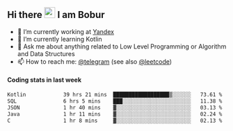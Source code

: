 ## Hi there <img src="https://media.giphy.com/media/hvRJCLFzcasrR4ia7z/giphy.gif" width="25px" height="25px"> I am Bobur

- 💼 I’m currently working at [Yandex](https://yandex.ru/)
- 🌱 I’m currently learning Kotlin
- 💬 Ask me about anything related to Low Level Programming or Algorithm and Data Structures
- 📫 How to reach me: [@telegram](https://t.me/octoant) (see also [@leetcode](https://leetcode.com/octoant/))    

#### Coding stats in last week

<!--START_SECTION:waka-->

```txt
Kotlin            39 hrs 21 mins  ██████████████████▒░░░░░░   73.61 %
SQL               6 hrs 5 mins    ███░░░░░░░░░░░░░░░░░░░░░░   11.38 %
JSON              1 hr 40 mins    ▓░░░░░░░░░░░░░░░░░░░░░░░░   03.13 %
Java              1 hr 11 mins    ▓░░░░░░░░░░░░░░░░░░░░░░░░   02.24 %
C                 1 hr 8 mins     ▓░░░░░░░░░░░░░░░░░░░░░░░░   02.13 %
```

<!--END_SECTION:waka-->
